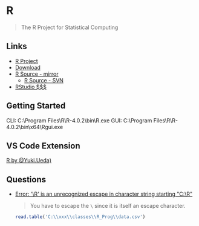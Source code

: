 # R

> The R Project for Statistical Computing

## Links

* [R Project](https://www.r-project.org/)
* [Download](https://cloud.r-project.org/)
* [R Source - mirror](https://github.com/wch/r-source)
  * [R Source - SVN](https://svn.r-project.org/R/)
* [RStudio $$$](https://rstudio.com/pricing/)

## Getting Started

CLI: C:\Program Files\R\R-4.0.2\bin\R.exe
GUI: C:\Program Files\R\R-4.0.2\bin\x64\Rgui.exe



## VS Code Extension

[R by @Yuki.Ueda)](https://marketplace.visualstudio.com/items?itemName=Ikuyadeu.r)

## Questions

* [Error: '\R' is an unrecognized escape in character string starting "C:\R"](https://stackoverflow.com/q/12695879/1366033)

  > You have to escape the `\` since it is itself an escape character.

  ```r
  read.table('C:\\xxx\\classes\\R_Prog\\data.csv')
  ```


